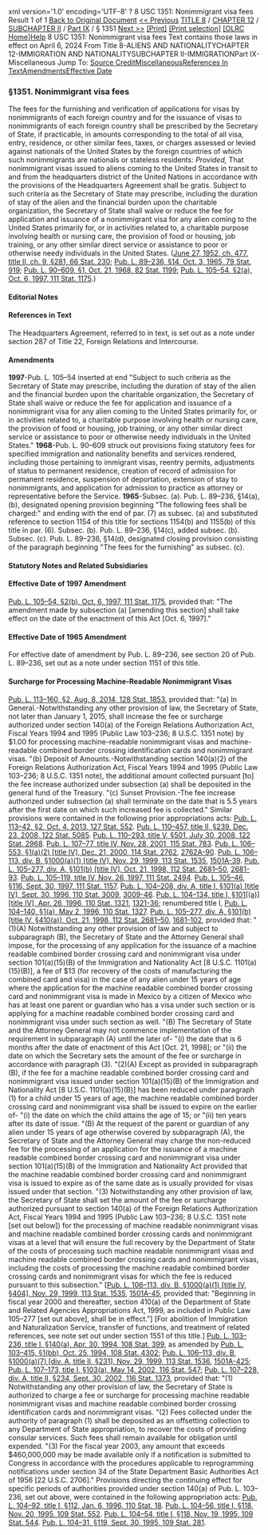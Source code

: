 xml version='1.0' encoding='UTF-8' ?
8 USC 1351: Nonimmigrant visa fees
 Result 1 of 1
[Back to Original Document](/view.xhtml;jsessionid=F5A3E66F2F06A463F914A9E8EEB7B6AB)
[<< Previous](#)
 [TITLE 8](/view.xhtml;jsessionid=F5A3E66F2F06A463F914A9E8EEB7B6AB?req=granuleid%3AUSC-prelim-title8&saved=%7CZ3JhbnVsZWlkOlVTQy1wcmVsaW0tdGl0bGU4LXNlY3Rpb24xMzUx%7C%7C%7C0%7Cfalse%7Cprelim&edition=prelim) / [CHAPTER 12](/view.xhtml;jsessionid=F5A3E66F2F06A463F914A9E8EEB7B6AB?req=granuleid%3AUSC-prelim-title8-chapter12&saved=%7CZ3JhbnVsZWlkOlVTQy1wcmVsaW0tdGl0bGU4LXNlY3Rpb24xMzUx%7C%7C%7C0%7Cfalse%7Cprelim&edition=prelim) / [SUBCHAPTER II](/view.xhtml;jsessionid=F5A3E66F2F06A463F914A9E8EEB7B6AB?req=granuleid%3AUSC-prelim-title8-chapter12-subchapter2&saved=%7CZ3JhbnVsZWlkOlVTQy1wcmVsaW0tdGl0bGU4LXNlY3Rpb24xMzUx%7C%7C%7C0%7Cfalse%7Cprelim&edition=prelim) / [Part IX](/view.xhtml;jsessionid=F5A3E66F2F06A463F914A9E8EEB7B6AB?req=granuleid%3AUSC-prelim-title8-chapter12-subchapter2-part9&saved=%7CZ3JhbnVsZWlkOlVTQy1wcmVsaW0tdGl0bGU4LXNlY3Rpb24xMzUx%7C%7C%7C0%7Cfalse%7Cprelim&edition=prelim) / § 1351
 [Next >>](#)
[[Print]](#)
 [[Print selection]](#)
[[OLRC Home]](/browse.xhtml;jsessionid=F5A3E66F2F06A463F914A9E8EEB7B6AB)[Help](/navHelp.xhtml;jsessionid=F5A3E66F2F06A463F914A9E8EEB7B6AB)
8 USC 1351: Nonimmigrant visa fees
Text contains those laws in effect on April 6, 2024
From Title 8-ALIENS AND NATIONALITYCHAPTER 12-IMMIGRATION AND NATIONALITYSUBCHAPTER II-IMMIGRATIONPart IX-Miscellaneous
Jump To: [Source Credit](#sourcecredit)[Miscellaneous](#miscellaneous-note)[References In Text](#referenceintext-note)[Amendments](#amendment-note)[Effective Date](#effectivedate-amendment-note)
### §1351. Nonimmigrant visa fees
The fees for the furnishing and verification of applications for visas by nonimmigrants of each foreign country and for the issuance of visas to nonimmigrants of each foreign country shall be prescribed by the Secretary of State, if practicable, in amounts corresponding to the total of all visa, entry, residence, or other similar fees, taxes, or charges assessed or levied against nationals of the United States by the foreign countries of which such nonimmigrants are nationals or stateless residents: *Provided,* That nonimmigrant visas issued to aliens coming to the United States in transit to and from the headquarters district of the United Nations in accordance with the provisions of the Headquarters Agreement shall be gratis. Subject to such criteria as the Secretary of State may prescribe, including the duration of stay of the alien and the financial burden upon the charitable organization, the Secretary of State shall waive or reduce the fee for application and issuance of a nonimmigrant visa for any alien coming to the United States primarily for, or in activities related to, a charitable purpose involving health or nursing care, the provision of food or housing, job training, or any other similar direct service or assistance to poor or otherwise needy individuals in the United States.
([June 27, 1952, ch. 477, title II, ch. 9, §281, 66 Stat. 230](/statviewer.htm?volume=66&page=230); [Pub. L. 89–236, §14, Oct. 3, 1965, 79 Stat. 919](/statviewer.htm?volume=79&page=919); [Pub. L. 90–609, §1, Oct. 21, 1968, 82 Stat. 1199](/statviewer.htm?volume=82&page=1199); [Pub. L. 105–54, §2(a), Oct. 6, 1997, 111 Stat. 1175](/statviewer.htm?volume=111&page=1175).)
#### **Editorial Notes**
#### References in Text
The Headquarters Agreement, referred to in text, is set out as a note under section 287 of Title 22, Foreign Relations and Intercourse.
#### Amendments
**1997**-Pub. L. 105–54 inserted at end "Subject to such criteria as the Secretary of State may prescribe, including the duration of stay of the alien and the financial burden upon the charitable organization, the Secretary of State shall waive or reduce the fee for application and issuance of a nonimmigrant visa for any alien coming to the United States primarily for, or in activities related to, a charitable purpose involving health or nursing care, the provision of food or housing, job training, or any other similar direct service or assistance to poor or otherwise needy individuals in the United States."
**1968**-Pub. L. 90–609 struck out provisions fixing statutory fees for specified immigration and nationality benefits and services rendered, including those pertaining to immigrant visas, reentry permits, adjustments of status to permanent residence, creation of record of admission for permanent residence, suspension of deportation, extension of stay to nonimmigrants, and application for admission to practice as attorney or representative before the Service.
**1965**-Subsec. (a). Pub. L. 89–236, §14(a), (b), designated opening provision beginning "The following fees shall be charged:" and ending with the end of par. (7) as subsec. (a) and substituted reference to section 1154 of this title for sections 1154(b) and 1155(b) of this title in par. (6).
Subsec. (b). Pub. L. 89–236, §14(c), added subsec. (b).
Subsec. (c). Pub. L. 89–236, §14(d), designated closing provision consisting of the paragraph beginning "The fees for the furnishing" as subsec. (c).
#### **Statutory Notes and Related Subsidiaries**
#### Effective Date of 1997 Amendment
[Pub. L. 105–54, §2(b), Oct. 6, 1997, 111 Stat. 1175](/statviewer.htm?volume=111&page=1175), provided that: "The amendment made by subsection (a) [amending this section] shall take effect on the date of the enactment of this Act [Oct. 6, 1997]."
#### Effective Date of 1965 Amendment
For effective date of amendment by Pub. L. 89–236, see section 20 of Pub. L. 89–236, set out as a note under section 1151 of this title.
#### Surcharge for Processing Machine-Readable Nonimmigrant Visas
[Pub. L. 113–160, §2, Aug. 8, 2014, 128 Stat. 1853](/statviewer.htm?volume=128&page=1853), provided that:
"(a) In General.-Notwithstanding any other provision of law, the Secretary of State, not later than January 1, 2015, shall increase the fee or surcharge authorized under section 140(a) of the Foreign Relations Authorization Act, Fiscal Years 1994 and 1995 (Public Law 103–236; 8 U.S.C. 1351 note) by $1.00 for processing machine-readable nonimmigrant visas and machine-readable combined border crossing identification cards and nonimmigrant visas.
"(b) Deposit of Amounts.-Notwithstanding section 140(a)(2) of the Foreign Relations Authorization Act, Fiscal Years 1994 and 1995 (Public Law 103–236; 8 U.S.C. 1351 note), the additional amount collected pursuant [to] the fee increase authorized under subsection (a) shall be deposited in the general fund of the Treasury.
"(c) Sunset Provision.-The fee increase authorized under subsection (a) shall terminate on the date that is 5.5 years after the first date on which such increased fee is collected."
Similar provisions were contained in the following prior appropriations acts:
[Pub. L. 113–42, §2, Oct. 4, 2013, 127 Stat. 552](/statviewer.htm?volume=127&page=552).
[Pub. L. 110–457, title II, §239, Dec. 23, 2008, 122 Stat. 5085](/statviewer.htm?volume=122&page=5085).
[Pub. L. 110–293, title V, §501, July 30, 2008, 122 Stat. 2968](/statviewer.htm?volume=122&page=2968).
[Pub. L. 107–77, title IV, Nov. 28, 2001, 115 Stat. 783](/statviewer.htm?volume=115&page=783).
[Pub. L. 106–553, §1(a)(2) [title IV], Dec. 21, 2000, 114 Stat. 2762](/statviewer.htm?volume=114&page=2762), [2762A-90](/statviewer.htm?volume=114&page=2762A-90).
[Pub. L. 106–113, div. B, §1000(a)(1) [title IV], Nov. 29, 1999, 113 Stat. 1535](/statviewer.htm?volume=113&page=1535), [1501A-39](/statviewer.htm?volume=113&page=1501A-39).
[Pub. L. 105–277, div. A, §101(b) [title IV], Oct. 21, 1998, 112 Stat. 2681–50](/statviewer.htm?volume=112&page=2681-50), [2681-93](/statviewer.htm?volume=112&page=2681-93).
[Pub. L. 105–119, title IV, Nov. 26, 1997, 111 Stat. 2494](/statviewer.htm?volume=111&page=2494).
[Pub. L. 105–46, §116, Sept. 30, 1997, 111 Stat. 1157](/statviewer.htm?volume=111&page=1157).
[Pub. L. 104–208, div. A, title I, §101(a) [title IV], Sept. 30, 1996, 110 Stat. 3009](/statviewer.htm?volume=110&page=3009), [3009-46](/statviewer.htm?volume=110&page=3009-46).
[Pub. L. 104–134, title I, §101[(a)] [title IV], Apr. 26, 1996, 110 Stat. 1321](/statviewer.htm?volume=110&page=1321), [1321-36](/statviewer.htm?volume=110&page=1321-36); renumbered title I, [Pub. L. 104–140, §1(a), May 2, 1996, 110 Stat. 1327](/statviewer.htm?volume=110&page=1327).
[Pub. L. 105–277, div. A, §101(b) [title IV, §410(a)], Oct. 21, 1998, 112 Stat. 2681–50](/statviewer.htm?volume=112&page=2681-50), [1681-102](/statviewer.htm?volume=112&page=1681), provided that:
"(1)(A) Notwithstanding any other provision of law and subject to subparagraph (B), the Secretary of State and the Attorney General shall impose, for the processing of any application for the issuance of a machine readable combined border crossing card and nonimmigrant visa under section 101(a)(15)(B) of the Immigration and Nationality Act [8 U.S.C. 1101(a)(15)(B)], a fee of $13 (for recovery of the costs of manufacturing the combined card and visa) in the case of any alien under 15 years of age where the application for the machine readable combined border crossing card and nonimmigrant visa is made in Mexico by a citizen of Mexico who has at least one parent or guardian who has a visa under such section or is applying for a machine readable combined border crossing card and nonimmigrant visa under such section as well.
"(B) The Secretary of State and the Attorney General may not commence implementation of the requirement in subparagraph (A) until the later of-
"(i) the date that is 6 months after the date of enactment of this Act [Oct. 21, 1998]; or
"(ii) the date on which the Secretary sets the amount of the fee or surcharge in accordance with paragraph (3).
"(2)(A) Except as provided in subparagraph (B), if the fee for a machine readable combined border crossing card and nonimmigrant visa issued under section 101(a)(15)(B) of the Immigration and Nationality Act [8 U.S.C. 1101(a)(15)(B)] has been reduced under paragraph (1) for a child under 15 years of age, the machine readable combined border crossing card and nonimmigrant visa shall be issued to expire on the earlier of-
"(i) the date on which the child attains the age of 15; or
"(ii) ten years after its date of issue.
"(B) At the request of the parent or guardian of any alien under 15 years of age otherwise covered by subparagraph (A), the Secretary of State and the Attorney General may charge the non-reduced fee for the processing of an application for the issuance of a machine readable combined border crossing card and nonimmigrant visa under section 101(a)(15)(B) of the Immigration and Nationality Act provided that the machine readable combined border crossing card and nonimmigrant visa is issued to expire as of the same date as is usually provided for visas issued under that section.
"(3) Notwithstanding any other provision of law, the Secretary of State shall set the amount of the fee or surcharge authorized pursuant to section 140(a) of the Foreign Relations Authorization Act, Fiscal Years 1994 and 1995 (Public Law 103–236; 8 U.S.C. 1351 note [set out below]) for the processing of machine readable nonimmigrant visas and machine readable combined border crossing cards and nonimmigrant visas at a level that will ensure the full recovery by the Department of State of the costs of processing such machine readable nonimmigrant visas and machine readable combined border crossing cards and nonimmigrant visas, including the costs of processing the machine readable combined border crossing cards and nonimmigrant visas for which the fee is reduced pursuant to this subsection."
[[Pub. L. 106–113, div. B, §1000(a)(1) [title IV, §404], Nov. 29, 1999, 113 Stat. 1535](/statviewer.htm?volume=113&page=1535), [1501A-45](/statviewer.htm?volume=113&page=1501A-45), provided that: "Beginning in fiscal year 2000 and thereafter, section 410(a) of the Department of State and Related Agencies Appropriations Act, 1999, as included in Public Law 105–277 [set out above], shall be in effect."]
[For abolition of Immigration and Naturalization Service, transfer of functions, and treatment of related references, see note set out under section 1551 of this title.]
[Pub. L. 103–236, title I, §140(a), Apr. 30, 1994, 108 Stat. 399](/statviewer.htm?volume=108&page=399), as amended by [Pub. L. 103–415, §1(bb), Oct. 25, 1994, 108 Stat. 4302](/statviewer.htm?volume=108&page=4302); [Pub. L. 106–113, div. B, §1000(a)(7) [div. A, title II, §231], Nov. 29, 1999, 113 Stat. 1536](/statviewer.htm?volume=113&page=1536), [1501A-425](/statviewer.htm?volume=113&page=1501A-425); [Pub. L. 107–173, title I, §103(a), May 14, 2002, 116 Stat. 547](/statviewer.htm?volume=116&page=547); [Pub. L. 107–228, div. A, title II, §234, Sept. 30, 2002, 116 Stat. 1373](/statviewer.htm?volume=116&page=1373), provided that:
"(1) Notwithstanding any other provision of law, the Secretary of State is authorized to charge a fee or surcharge for processing machine readable nonimmigrant visas and machine readable combined border crossing identification cards and nonimmigrant visas.
"(2) Fees collected under the authority of paragraph (1) shall be deposited as an offsetting collection to any Department of State appropriation, to recover the costs of providing consular services. Such fees shall remain available for obligation until expended.
"(3) For the fiscal year 2003, any amount that exceeds $460,000,000 may be made available only if a notification is submitted to Congress in accordance with the procedures applicable to reprogramming notifications under section 34 of the State Department Basic Authorities Act of 1956 [22 U.S.C. 2706]."
Provisions directing the continuing effect for specific periods of authorities provided under section 140(a) of Pub. L. 103–236, set out above, were contained in the following appropriation acts:
[Pub. L. 104–92, title I, §112, Jan. 6, 1996, 110 Stat. 18](/statviewer.htm?volume=110&page=18).
[Pub. L. 104–56, title I, §118, Nov. 20, 1995, 109 Stat. 552](/statviewer.htm?volume=109&page=552).
[Pub. L. 104–54, title I, §118, Nov. 19, 1995, 109 Stat. 544](/statviewer.htm?volume=109&page=544).
[Pub. L. 104–31, §119, Sept. 30, 1995, 109 Stat. 281](/statviewer.htm?volume=109&page=281).
